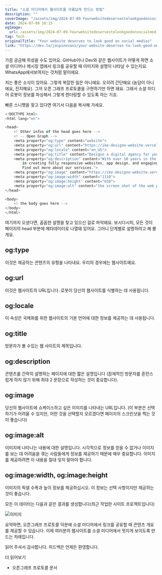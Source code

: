 ```yaml
---
title: "소셜 미디어에서 웹사이트를 아름답게 만드는 방법"
description: ""
coverImage: "/assets/img/2024-07-09-Yourwebsitedeservestolookgoodonsocialmedias_0.png"
date: 2024-07-09 16:15
ogImage:
  url: /assets/img/2024-07-09-Yourwebsitedeservestolookgoodonsocialmedias_0.png
tag: Tech
originalTitle: "Your website deserves to look good on social medias"
link: "https://dev.to/jospinevans/your-website-deserves-to-look-good-on-social-medias-305e"
---
```


가끔 궁금해 하셨을 수도 있어요. GitHub이나 Dev와 같은 웹사이트가 어떻게 하면 소셜 미디어나 메시징 앱에서 링크를 공유할 때 이미지와 설명이 나타날 수 있는지요. WhatsApp에서보여지는 것처럼 말이에요.

저는 좋은 소식이 있어요. 그렇게 복잡한 일은 아니에요. 오히려 간단해요 (농담이 아니에요, 진지해요). 그저 오픈 그래프 프로토콜을 구현하기만 하면 돼요. 그래서 소셜 미디어 로봇이 정보를 파싱해서 그렇게 렌더링할 수 있도록 하는 거죠.

빠른 스니펫을 찾고 있다면 여기서 다음을 복사해 가세요.

<div class="content-ad"></div>

```js
<!DOCTYPE html>
<html lang="en">

<head>
    <! Other infos of the head goes here -->
    <! -- Open Graph -->
    <meta property="og:type" content="website">
    <meta property="og:url" content="https://ike-designo-website.vercel.app/">
    <meta property="og:locale" content="en_US">
    <meta property="og:title" content="Designo a digital agency for your digital needs">
    <meta property="og:description" content="With over 10 years in the industry, we are experienced
        in creating fully responsive websites, app design, and engaging brand experiences.
        Find out more about our services.">
    <meta property="og:image" content="https://ike-designo-website.vercel.app/assets/home-og-image.png">
    <meta property="og:image:width" content="1110">
    <meta property="og:image:height" content="610">
    <meta property="og:image:alt" content="the screen shot of the web page at https://ike-designo-website.vercel.app">
</head>

<body>
    <! the body goes here -->
</body>
</html>
```

여기까지 오셨다면, 꼼꼼한 설명을 찾고 있으신 걸로 파악돼요. 보시다시피, 모든 것이 페이지의 head 부분에 메타데이터로 나열돼 있어요. 그러니 단계별로 설명하려고 해 볼게요.

## og:type

이것은 제공하는 콘텐츠의 유형을 나타내요. 우리의 경우에는 웹사이트예요.

<div class="content-ad"></div>

## og:url

이것은 웹사이트의 URL입니다. 로봇이 당신의 웹사이트를 식별하는 데 사용됩니다.

## og:locale

이 속성은 국제화를 위한 웹사이트의 기본 언어에 대한 정보를 제공하는 데 사용됩니다.

<div class="content-ad"></div>

## og:title

방문자가 볼 수있는 웹 사이트의 제목입니다.

## og:description

콘텐츠를 간략히 설명하는 페이지에 대한 짧은 설명입니다 (잠재적인 방문자를 혼란스럽게 하지 않기 위해 최대 2 문장으로 작성하는 것이 중요합니다).

<div class="content-ad"></div>

## og:image

당신의 웹사이트에 쇼케이스하고 싶은 이미지를 나타내는 URL입니다. (이 부분은 선택하기가 어려울 수 있지만, 어떤 것을 선택할지 모르겠다면 페이지의 스크린샷을 찍는 것이 좋습니다)

## og:image:alt

이미지에 나타나는 내용에 대한 설명입니다. 시각적으로 정보를 얻을 수 없거나 이미지를 보는 데 어려움을 겪는 사람들에게 정보를 제공하기 때문에 매우 중요합니다. 이미지를 제공하려면 이 내용을 절대 잊지 말아야 합니다.

<div class="content-ad"></div>

## og:image:width, og:image:height

이미지의 픽셀 수폭과 높이 정보를 제공하십시오. 이 정보는 선택 사항이지만 제공하는 것이 좋습니다.

모든 이 데이터는 다음과 같은 결과를 생성합니다(최근 작업한 사이트 프로젝트입니다)

![이미지](/assets/img/2024-07-09-Yourwebsitedeservestolookgoodonsocialmedias_1.png)

<div class="content-ad"></div>

요약하면, 오픈그래프 프로토콜 덕분에 소셜 미디어에서 링크를 공유할 때 콘텐츠 개요를 제공할 수 있습니다. 이제 여러분의 웹사이트를 소셜 미디어에서 멋지게 보이도록 만드는 차례입니다.

읽어 주셔서 감사합니다. 피드백은 언제든 환영합니다.

더 읽어보기

- 오픈그래프 프로토콜 문서
